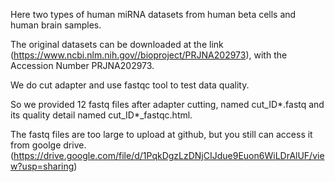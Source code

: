 Here two types of human miRNA datasets from human beta cells and human brain samples.

The original datasets can be downloaded at the link (https://www.ncbi.nlm.nih.gov//bioproject/PRJNA202973), with the Accession Number PRJNA202973.

We do cut adapter and use fastqc tool to test data quality.

So we provided 12 fastq files after adapter cutting, named cut_ID*.fastq and its quality detail named cut_ID*_fastqc.html.

The fastq files are too large to upload at github, but you still can access it from goolge drive. (https://drive.google.com/file/d/1PqkDgzLzDNjCIJdue9Euon6WiLDrAlUF/view?usp=sharing)
